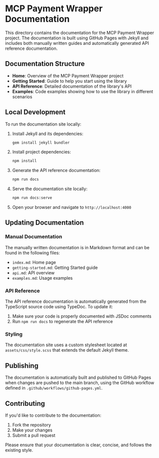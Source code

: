 # MCP Payment Wrapper Documentation

This directory contains the documentation for the MCP Payment Wrapper project. The documentation is built using GitHub Pages with Jekyll and includes both manually written guides and automatically generated API reference documentation.

## Documentation Structure

- **Home**: Overview of the MCP Payment Wrapper project
- **Getting Started**: Guide to help you start using the library
- **API Reference**: Detailed documentation of the library's API
- **Examples**: Code examples showing how to use the library in different scenarios

## Local Development

To run the documentation site locally:

1. Install Jekyll and its dependencies:
   ```bash
   gem install jekyll bundler
   ```

2. Install project dependencies:
   ```bash
   npm install
   ```

3. Generate the API reference documentation:
   ```bash
   npm run docs
   ```

4. Serve the documentation site locally:
   ```bash
   npm run docs:serve
   ```

5. Open your browser and navigate to `http://localhost:4000`

## Updating Documentation

### Manual Documentation

The manually written documentation is in Markdown format and can be found in the following files:

- `index.md`: Home page
- `getting-started.md`: Getting Started guide
- `api.md`: API overview
- `examples.md`: Usage examples

### API Reference

The API reference documentation is automatically generated from the TypeScript source code using TypeDoc. To update it:

1. Make sure your code is properly documented with JSDoc comments
2. Run `npm run docs` to regenerate the API reference

### Styling

The documentation site uses a custom stylesheet located at `assets/css/style.scss` that extends the default Jekyll theme.

## Publishing

The documentation is automatically built and published to GitHub Pages when changes are pushed to the main branch, using the GitHub workflow defined in `.github/workflows/github-pages.yml`.

## Contributing

If you'd like to contribute to the documentation:

1. Fork the repository
2. Make your changes
3. Submit a pull request

Please ensure that your documentation is clear, concise, and follows the existing style.
